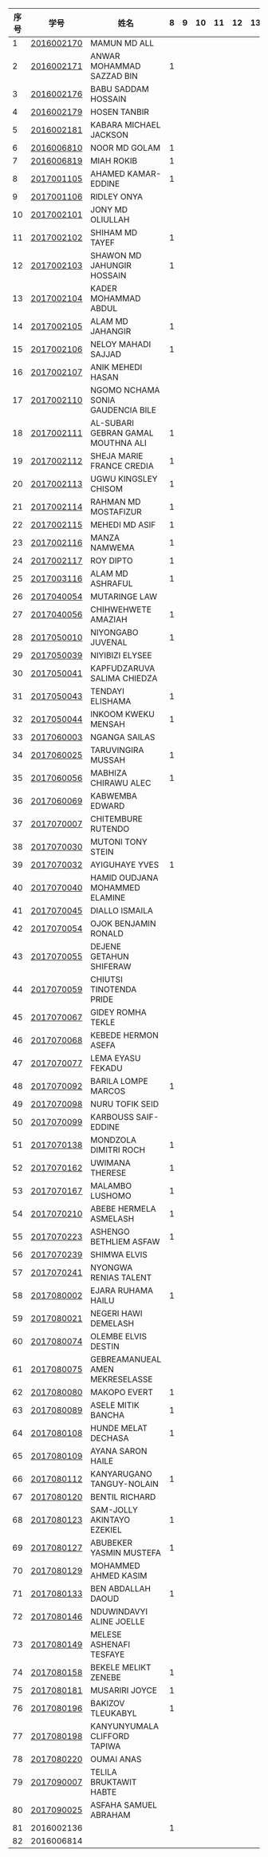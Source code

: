 

| 序号 | 学号       | 姓名                               | 8    | 9    | 10   | 11   | 12   | 13   | 14   | 15   | 16   |
| ---- | ---------- | ---------------------------------- | ---- | ---- | ---- | ---- | ---- | ---- | ---- | ---- | ---- |
| 1    | [2016002170](2016002170.md) | MAMUN MD ALL                       |      |      |      |      |      |      |      |      |      |
| 2    | [2016002171](2016002171.md) | ANWAR MOHAMMAD SAZZAD BIN          | 1    |      |      |      |      |      |      |      |      |
| 3    | [2016002176](2016002176.md) | BABU SADDAM HOSSAIN                |      |      |      |      |      |      |      |      |      |
| 4    | [2016002179](2016002179.md) | HOSEN TANBIR                       |      |      |      |      |      |      |      |      |      |
| 5    | [2016002181](2016002181.md) | KABARA MICHAEL JACKSON             |      |      |      |      |      |      |      |      |      |
| 6    | [2016006810](2016006810.md) | NOOR MD GOLAM                      | 1    |      |      |      |      |      |      |      |      |
| 7    | [2016006819](2016006819.md) | MIAH ROKIB                         | 1    |      |      |      |      |      |      |      |      |
| 8    | [2017001105](2017001105.md) | AHAMED KAMAR-EDDINE                | 1 |      |      |      |      |      |      |      |      |
| 9    | [2017001106](2017001106.md) | RIDLEY ONYA                        |      |      |      |      |      |      |      |      |      |
| 10   | [2017002101](2017002101.md) | JONY MD OLIULLAH                   |      |      |      |      |      |      |      |      |      |
| 11   | [2017002102](2017002102.md) | SHIHAM MD TAYEF                    | 1    |      |      |      |      |      |      |      |      |
| 12   | [2017002103](2017002103.md) | SHAWON MD JAHUNGIR HOSSAIN         | 1     |      |      |      |      |      |      |      |      |
| 13   | [2017002104](2017002104.md) | KADER MOHAMMAD ABDUL               |      |      |      |      |      |      |      |      |      |
| 14   | [2017002105](2017002105.md) | ALAM MD JAHANGIR                   | 1     |      |      |      |      |      |      |      |      |
| 15   | [2017002106](2017002106.md) | NELOY MAHADI SAJJAD                | 1    |      |      |      |      |      |      |      |      |
| 16   | [2017002107](2017002107.md) | ANIK MEHEDI HASAN                  |      |      |      |      |      |      |      |      |      |
| 17   | [2017002110](2017002110.md) | NGOMO NCHAMA SONIA GAUDENCIA BILE  |      |      |      |      |      |      |      |      |      |
| 18   | [2017002111](2017002111.md) | AL-SUBARI GEBRAN GAMAL MOUTHNA ALI | 1 |      |      |      |      |      |      |      |      |
| 19   | [2017002112](2017002112.md) | SHEJA MARIE FRANCE CREDIA          | 1 |      |      |      |      |      |      |      |      |
| 20   | [2017002113](2017002113.md) | UGWU KINGSLEY CHISOM               | 1 |      |      |      |      |      |      |      |      |
| 21   | [2017002114](2017002114.md) | RAHMAN MD MOSTAFIZUR               | 1    |      |      |      |      |      |      |      |      |
| 22   | [2017002115](2017002115.md) | MEHEDI MD ASIF                     | 1    |      |      |      |      |      |      |      |      |
| 23   | [2017002116](2017002116.md) | MANZA NAMWEMA                      | 1    |      |      |      |      |      |      |      |      |
| 24   | [2017002117](2017002117.md) | ROY DIPTO                          | 1    |      |      |      |      |      |      |      |      |
| 25   | [2017003116](2017003116.md) | ALAM MD ASHRAFUL                   | 1    |      |      |      |      |      |      |      |      |
| 26   | [2017040054](2017040054.md) | MUTARINGE LAW                      |      |      |      |      |      |      |      |      |      |
| 27   | [2017040056](2017040056.md) | CHIHWEHWETE AMAZIAH                | 1 |      |      |      |      |      |      |      |      |
| 28   | [2017050010](2017050010.md) | NIYONGABO JUVENAL                  | 1    |      |      |      |      |      |      |      |      |
| 29   | [2017050039](2017050039.md) | NIYIBIZI ELYSEE                    |      |      |      |      |      |      |      |      |      |
| 30   | [2017050041](2017050041.md) | KAPFUDZARUVA SALIMA CHIEDZA        |      |      |      |      |      |      |      |      |      |
| 31   | [2017050043](2017050043.md) | TENDAYI ELISHAMA                   | 1 |      |      |      |      |      |      |      |      |
| 32   | [2017050044](2017050044.md) | INKOOM KWEKU MENSAH                | 1 |      |      |      |      |      |      |      |      |
| 33   | [2017060003](2017060003.md) | NGANGA SAILAS                      |      |      |      |      |      |      |      |      |      |
| 34   | [2017060025](2017060025.md) | TARUVINGIRA MUSSAH                 | 1 |      |      |      |      |      |      |      |      |
| 35   | [2017060056](2017060056.md) | MABHIZA CHIRAWU ALEC               | 1    |      |      |      |      |      |      |      |      |
| 36   | [2017060069](2017060069.md) | KABWEMBA EDWARD                    |      |      |      |      |      |      |      |      |      |
| 37   | [2017070007](2017070007.md) | CHITEMBURE RUTENDO                 |      |      |      |      |      |      |      |      |      |
| 38   | [2017070030](2017070030.md) | MUTONI TONY STEIN                  |      |      |      |      |      |      |      |      |      |
| 39   | [2017070032](2017070032.md) | AYIGUHAYE YVES                     | 1 |      |      |      |      |      |      |      |      |
| 40   | [2017070040](2017070040.md) | HAMID OUDJANA MOHAMMED ELAMINE     |      |      |      |      |      |      |      |      |      |
| 41   | [2017070045](2017070045.md) | DIALLO ISMAILA                     |      |      |      |      |      |      |      |      |      |
| 42   | [2017070054](2017070054.md) | OJOK BENJAMIN RONALD               |      |      |      |      |      |      |      |      |      |
| 43   | [2017070055](2017070055.md) | DEJENE GETAHUN SHIFERAW            |      |      |      |      |      |      |      |      |      |
| 44   | [2017070059](2017070059.md) | CHIUTSI TINOTENDA PRIDE            |      |      |      |      |      |      |      |      |      |
| 45   | [2017070067](2017070067.md) | GIDEY ROMHA TEKLE                  |      |      |      |      |      |      |      |      |      |
| 46   | [2017070068](2017070068.md) | KEBEDE HERMON ASEFA                |      |      |      |      |      |      |      |      |      |
| 47   | [2017070077](2017070077.md) | LEMA EYASU FEKADU                  |      |      |      |      |      |      |      |      |      |
| 48   | [2017070092](2017070092.md) | BARILA LOMPE MARCOS                | 1 |      |      |      |      |      |      |      |      |
| 49   | [2017070098](2017070098.md) | NURU TOFIK SEID                    |      |      |      |      |      |      |      |      |      |
| 50   | [2017070099](2017070099.md) | KARBOUSS SAIF-EDDINE               |      |      |      |      |      |      |      |      |      |
| 51   | [2017070138](2017070138.md) | MONDZOLA DIMITRI ROCH              | 1 |      |      |      |      |      |      |      |      |
| 52   | [2017070162](2017070162.md) | UWIMANA THERESE                    | 1 |      |      |      |      |      |      |      |      |
| 53   | [2017070167](2017070167.md) | MALAMBO LUSHOMO                    | 1 |      |      |      |      |      |      |      |      |
| 54   | [2017070210](2017070210.md) | ABEBE HERMELA ASMELASH             | 1 |      |      |      |      |      |      |      |      |
| 55   | [2017070223](2017070223.md) | ASHENGO BETHLIEM ASFAW             | 1 |      |      |      |      |      |      |      |      |
| 56   | [2017070239](2017070239.md) | SHIMWA ELVIS                       |      |      |      |      |      |      |      |      |      |
| 57   | [2017070241](2017070241.md) | NYONGWA RENIAS TALENT              |      |      |      |      |      |      |      |      |      |
| 58   | [2017080002](2017080002.md) | EJARA RUHAMA HAILU                 | 1    |      |      |      |      |      |      |      |      |
| 59   | [2017080021](2017080021.md) | NEGERI HAWI DEMELASH               |      |      |      |      |      |      |      |      |      |
| 60   | [2017080074](2017080074.md) | OLEMBE ELVIS DESTIN                |      |      |      |      |      |      |      |      |      |
| 61   | [2017080075](2017080075.md) | GEBREAMANUEAL AMEN MEKRESELASSE    |      |      |      |      |      |      |      |      |      |
| 62   | [2017080080](2017080080.md) | MAKOPO EVERT                       | 1 |      |      |      |      |      |      |      |      |
| 63   | [2017080089](2017080089.md) | ASELE MITIK BANCHA                 | 1 |      |      |      |      |      |      |      |      |
| 64   | [2017080108](2017080108.md) | HUNDE MELAT DECHASA                | 1 |      |      |      |      |      |      |      |      |
| 65   | [2017080109](2017080109.md) | AYANA SARON HAILE                  |      |      |      |      |      |      |      |      |      |
| 66   | [2017080112](2017080112.md) | KANYARUGANO TANGUY-NOLAIN          | 1 |      |      |      |      |      |      |      |      |
| 67   | [2017080120](2017080120.md) | BENTIL RICHARD                     |      |      |      |      |      |      |      |      |      |
| 68   | [2017080123](2017080123.md) | SAM-JOLLY AKINTAYO EZEKIEL         | 1 |      |      |      |      |      |      |      |      |
| 69   | [2017080127](2017080127.md) | ABUBEKER YASMIN MUSTEFA            | 1    |      |      |      |      |      |      |      |      |
| 70   | [2017080129](2017080129.md) | MOHAMMED AHMED KASIM               |      |      |      |      |      |      |      |      |      |
| 71   | [2017080133](2017080133.md) | BEN ABDALLAH DAOUD                 | 1 |      |      |      |      |      |      |      |      |
| 72   | [2017080146](2017080146.md) | NDUWINDAVYI ALINE JOELLE           |      |      |      |      |      |      |      |      |      |
| 73   | [2017080149](2017080149.md) | MELESE ASHENAFI TESFAYE            |      |      |      |      |      |      |      |      |      |
| 74   | [2017080158](2017080158.md) | BEKELE MELIKT ZENEBE               | 1 |      |      |      |      |      |      |      |      |
| 75   | [2017080181](2017080181.md) | MUSARIRI JOYCE                     | 1 |      |      |      |      |      |      |      |      |
| 76   | [2017080196](2017080196.md) | BAKIZOV TLEUKABYL                  | 1    |      |      |      |      |      |      |      |      |
| 77   | [2017080198](2017080198.md) | KANYUNYUMALA CLIFFORD TAPIWA       |      |      |      |      |      |      |      |      |      |
| 78   | [2017080220](2017080220.md) | OUMAI ANAS                         |      |      |      |      |      |      |      |      |      |
| 79   | [2017090007](2017090007.md) | TELILA BRUKTAWIT HABTE             |      |      |      |      |      |      |      |      |      |
| 80   | [2017090025](2017090025.md) | ASFAHA SAMUEL ABRAHAM              |      |      |      |      |      |      |      |      |      |
| 81 | 2016002136 |  | 1 | | | | | | | | |
| 82 | 2016006814 |  |  | | | | | | | | |
